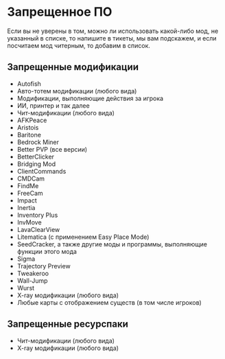 # Запрещенное ПО

Если вы не уверены в том, можно ли использовать какой-либо мод, не указанный в списке, то напишите в тикеты, мы вам подскажем, и если посчитаем мод читерным, то добавим в список.

## Запрещенные модификации
- Autofish
- Авто-тотем модификации (любого вида)
- Модификации, выполняющие действия за игрока
- ИИ, принтер и так далее
- Чит-модификации (любого вида)
- AFKPeace
- Aristois
- Baritone
- Bedrock Miner
- Better PVP (все версии)
- BetterClicker
- Bridging Mod
- ClientCommands
- CMDCam
- FindMe
- FreeCam
- Impact
- Inertia
- Inventory Plus
- InvMove
- LavaClearView
- Litematica (с применением Easy Place Mode)
- SeedCracker, а также другие моды и программы, выполняющие функции этого мода
- Sigma
- Trajectory Preview
- Tweakeroo
- Wall-Jump
- Wurst
- X-ray модификации (любого вида)
- Любые карты с отображением существ (в том числе игроков)

## Запрещенные ресурспаки
- Чит-модификации (любого вида)
- X-ray модификации (любого вида)
